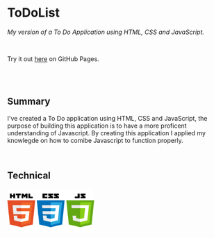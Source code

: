 # ToDoList

_My version of a To Do Application using HTML, CSS and JavaScript._

<br>

Try it out [here](https://graceec.github.io/ToDoList/) on GitHub Pages.

<br>


<br>


## Summary
I've created a To Do application using HTML, CSS and JavaScript, the purpose of building this application is to have a more proficent understanding of Javascript. By creating this application I applied my knowlegde on how to comibe Javascript to function properly.

<br>

## Technical

<img src ="language.png" width="200" height="100">


